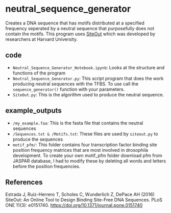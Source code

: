 # neutral_sequence_generator

Creates a DNA sequence that has motifs distributed at a specified frequency seperated by a neutral sequence that purposefully does not contain the motifs. This program uses [SiteOut](https://github.com/levantapatin/siteout
) which was developed by researchers at Harvard University. 

## code
- `Neutral_Sequence_Generator_Notebook.ipynb`: Looks at the structure and functions of the program
- `Neutral_Sequence_Generator.py`: This script program that does the work producing neutral sequences with the TFBS. To use call the `sequence_generator()` function with your parameters.
- `SiteOut.py`: This is the algorithm used to produce the neutral sequence.
  
## example_outputs

- `/my_example.faa`: This is the fasta file that contains the neutral sequences
- `/Sequences.txt & /Motifs.txt`: These files are used by `siteout.py` to produce the sequences
-  `motif_pfm/`: This folder contains four transcription factor binding site position frequency matrices
  that are most involved in drosophila development. To create your own motif_pfm folder download pfm from JASPAR database,
  I had to modify these by deleting all words and letters before the position frequencies.
  
## References

Estrada J, Ruiz-Herrero T, Scholes C, Wunderlich Z, DePace AH (2016)
SiteOut: An Online Tool to Design Binding Site-Free DNA Sequences.
PLoS ONE 11(3): e0151740. https://doi.org/10.1371/journal.pone.0151740

